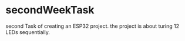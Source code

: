 # secondWeekTask
second Task of creating an ESP32 project.
the project is about turing 12 LEDs sequentially.
